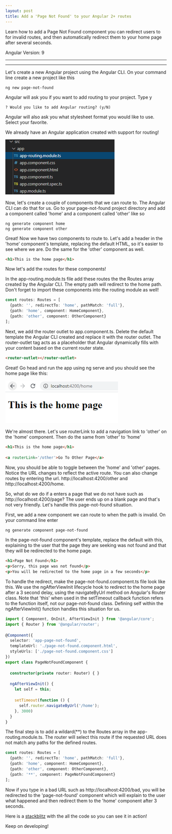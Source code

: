 ```yaml
---
layout: post
title: Add a 'Page Not Found' to your Angular 2+ routes
---
```


Learn how to add a Page Not Found component you can redirect users to for invalid routes, and then automatically redirect them to your home page after several seconds.

Angular Version: 9

----
****

Let's create a new Angular project using the Angular CLI.   On your command line create a new project like this

```
ng new page-not-found
```

Angular will ask you if you want to add routing to your project.  Type y

```
? Would you like to add Angular routing? (y/N)
```

Angular will also ask you what stylesheet format you would like to use.   Select your favorite.

We already have an Angular application created with support for routing!  

![routing](../images/routing-set-up.png)

Now, let's create a couple of components that we can route to.  The Angular CLI can do that for us.   Go to your page-not-found project directory and add a component called 'home' and a component called 'other' like so

```
ng generate component home
ng generate component other
```

Great!  Now we have two components to route to.  Let's add a header in the 'home' component's template, replacing the default HTML, so it's easier to see where we are.  Do the same for the 'other' component as well.

```html
<h1>This is the home page</h1>
```

Now let's add the routes for these components!

In the app-routing.module.ts file add these routes the the Routes array created by the Angular CLI. The empty path will redirect to the home path.   Don't forget to import these components into the routing module as well!

```typescript
const routes: Routes = [
  {path: '', redirectTo: 'home', pathMatch: 'full'},
  {path: 'home', component: HomeComponent},
  {path: 'other', component: OtherComponent}
];
```

Next, we add the router outlet to app.component.ts.   Delete the default template the Angular CLI created and replace it with the router outlet.  The router-outlet tag acts as a placeholder that Angular dynamically fills with your content based on the current router state.

```html
<router-outlet></router-outlet>
```

Great!  Go head and run the app using ng serve and you should see the home page like this:

![home page](../images/home-page.png)

We're almost there.  Let's use routerLink to add a navigation link to 'other' on the 'home' component.  Then do the same from 'other' to 'home'

```html
<h1>This is the home page</h1>

<a routerLink='/other'>Go To Other Page</a>
```
Now, you should be able to toggle between the 'home' and 'other' pages.  Notice the URL changes to reflect the active route.  You can also change routes by entering the url.   http://localhost:4200/other and http://localhost:4200/home.  

So, what do we do if a enters a page that we do not have such as http://localhost:4200/page?   The user ends up on a blank page and that's not very friendly.   Let's handle this page-not-found situation.  

First, we add a new component we can route to when the path is invalid.   On your command line enter 

```
ng generate component page-not-found
```

In the page-not-found component's template, replace the default with this, explaining to the user that the page they are seeking was not found and that they will be redirected to the home page.

```html
<h1>Page Not Found</h1>
<p>Sorry, this page was not found</p>
<p>You will be redirected to the home page in a few seconds</p>
```

To handle the redirect, make the page-not-found.component.ts file look like this.  We use the ngAfterViewInit lifecycle hook to redirect to the home page after a 3 second delay, using the navigateByUrl method on Angular's Router class.  Note that 'this' when used in the setTimeout callback function refers to the function itself, not our page-not-found class.  Defining self within the ngAfterViewInit() function handles this situation for us. 

```typescript
import { Component, OnInit, AfterViewInit } from '@angular/core';
import { Router } from '@angular/router';

@Component({
  selector: 'app-page-not-found',
  templateUrl: './page-not-found.component.html',
  styleUrls: ['./page-not-found.component.css']
})
export class PageNotFoundComponent {

  constructor(private router: Router) { }

  ngAfterViewInit() {
    let self = this;

    setTimeout(function () {
      self.router.navigateByUrl('/home');
    }, 3000)
  }
}
```

The final step is to add a wildard(**) to the Routes array in the app-routing.module.ts. The router will select this route if the requested URL does not match any paths for the defined routes. 

```typescript
const routes: Routes = [
  {path: '', redirectTo: 'home', pathMatch: 'full'},
  {path: 'home', component: HomeComponent},
  {path: 'other', component: OtherComponent},
  {path: '**', component: PageNotFoundComponent}
];
```

Now if you type in a bad URL such as http://localhost:4200/bad, you will be redirected to the 'page-not-found' component which will explain to the user what happened and then redirect them to the 'home' component after 3 seconds. 

Here is a [stackblitz](https://stackblitz.com/edit/angular-ivy-medwvu) with the all the code so you can see it in action!

Keep on developing!
